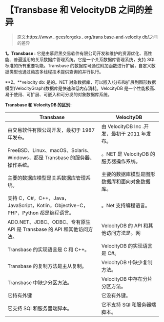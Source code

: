 # 【Transbase 和 VelocityDB 之间的差异

> 原文:[https://www . geesforgeks . org/trans base-and-velocity db/](https://www.geeksforgeeks.org/difference-between-transbase-and-velocitydb/)之间的差异

**1。Transbase :**
它是由慕尼黑交易软件有限公司开发和维护的资源优化、高性能、普遍适用的关系数据库管理系统。它是一个关系数据库管理系统，支持 SQL 标准的所有重要功能。Transbase 的数据库可通过附加函数进行扩展，自定义数据类型也通过动态多线程技术提供查询的并行执行。

**2。**velocity db:
是的。NET 对象数据库，可以嵌入/分布和扩展到图形数据模型(VelocityGraph)数据库是快速和低内存消耗。VelocityDB 是一个性能极高、易于使用、可扩展、可嵌入和可分发的对象数据库系统。

**Transbase 和 VelocityDB 的区别:**

<center>

| Transbase | VelocityDB |
| --- | --- |
| 由交易软件有限公司开发，最初于 1987 年发布。 | 由 VelocityDB Inc .开发，最初于 2011 年发布。 |
| FreeBSD、Linux、macOS、Solaris、Windows，都是 Transbase 的服务器、操作系统。 | 。NET 是 VelocityDB 的服务器操作系统。 |
| 主要的数据库模型是关系数据库管理系统。 | 主要的数据库模型是图形数据库和面向对象数据库。 |
| 支持 C，C#，C++，Java，JavaScript，Kotlin，Objective-C，PHP，Python 都是编程语言。 | 。Net 支持编程语言。 |
| ADO.NET、JDBC、ODBC、专有原生 API 是 Transbase 的 API 和其他访问方法。 | VelocityDB 的 API 和其他访问方法是。网 |
| Transbase 的实现语言是 C 和 C++。 | VelocityDB 的实现语言是 C#。 |
| Transbase 的复制方法是主从复制。 | VelocityDB 中缺少复制方法。 |
| Transbase 中缺少分区方法。 | VelocityDB 中存在分片分区方法。 |
| 它持有外键 | 它没有外键。 |
| 它支持 SQl 和服务器端脚本。 | 它不支持 SQl 和服务器端脚本。 |

</center>